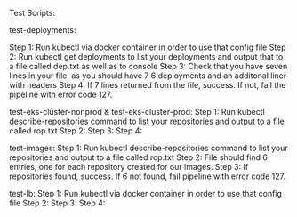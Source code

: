 Test Scripts:

test-deployments:

 Step 1: Run kubectl via docker container in order to use that config file
 Step 2: Run kubectl get deployments to list your deployments and output that to a file called dep.txt as well as to console
 Step 3: Check that you have seven lines in your file, as you should have 7 6 deployments and an additonal liner with headers
 Step 4: If 7 lines returned from the file, success. If not, fail the pipeline with error code 127.

test-eks-cluster-nonprod & test-eks-cluster-prod:
Step 1: Run kubectl describe-repositories command to list your repositories and output to a file called rop.txt
Step 2:
Step 3:
Step 4:

test-images:
Step 1: Run kubectl describe-repositories command to list your repositories and output to a file called rop.txt
Step 2: File should find 6 entries, one for each repository created for our images.
Step 3: If repositories found, success. If 6 not found, fail pipeline with error code 127.

test-lb:
Step 1: Run kubectl via docker container in order to use that config file
Step 2:
Step 3:
Step 4:
